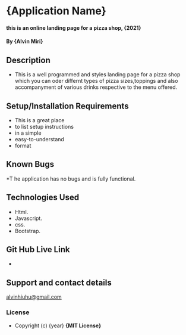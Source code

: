 
# {Application Name}
#### this is an online landing page for a pizza shop, {2021}
#### By **{Alvin Miri}**

## Description
* This is a well programmed and styles landing page for a pizza shop which you can oder differnt types of pizza sizes,toppings and also accompanyment of various drinks respective to the menu offered.


## Setup/Installation Requirements
* This is a great place
* to list setup instructions
* in a simple
* easy-to-understand
* format

## Known Bugs
*T he application has no bugs and is fully functional.

## Technologies Used
* Html.
* Javascript.
* css.
* Bootstrap.

## Git Hub Live Link
*
## Support and contact details
alvinhiuhu@gmail.com

### License
* Copyright (c) {year} **{MIT License}**
  
